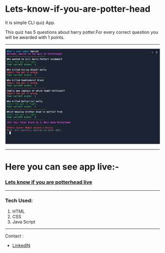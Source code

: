 # Lets-know-if-you-are-potter-head

It  is simple CLI quiz App.

This quiz has 5 questions about harry potter.For every correct question you will be awarded with 1 points.

---

![](https://github.com/Priyallohar/Lets-know-if-you-are-potter-head/blob/main/image/Capture.PNG)

---

# Here you can see app live:-

### <a href="https://replit.com/@Priyallohar/Lets-know-if-you-are-potter-head" target="_blank"> Lets know if you are potterhead live </a>

---
### Tech Used: ###

1. HTML
2. CSS
3. Java Script
---
Contact :

* [LinkedIN](https://www.linkedin.com/in/priyallohar/)
